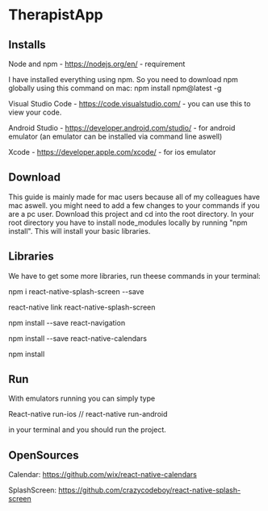 
# TherapistApp

## Installs

Node and npm - https://nodejs.org/en/ - requirement

I have installed everything using npm. So you need to download npm globally using this command on mac: npm install npm@latest -g

Visual Studio Code - https://code.visualstudio.com/ - you can use this to view your code.

Android Studio - https://developer.android.com/studio/ - for android emulator (an emulator can be installed via command line aswell)

Xcode - https://developer.apple.com/xcode/ - for ios emulator

## Download
This guide is mainly made for mac users because all of my colleagues have mac aswell. you might need to add a few changes to your commands if you are a pc user.
Download this project and cd into the root directory.
In your root directory you have to install node_modules locally by running "npm install". This will install your basic libraries.

## Libraries

We have to get some more libraries, run theese commands in your terminal:

npm i react-native-splash-screen --save

react-native link react-native-splash-screen

npm install --save react-navigation

npm install --save react-native-calendars

npm install

## Run

With emulators running you can simply type 

React-native run-ios   //   react-native run-android

in your terminal and you should run the project.

## OpenSources

Calendar:
https://github.com/wix/react-native-calendars

SplashScreen:
https://github.com/crazycodeboy/react-native-splash-screen


